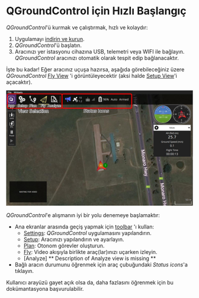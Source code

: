 # QGroundControl için Hızlı Başlangıç

*QGroundControl*'ü kurmak ve çalıştırmak, hızlı ve kolaydır:

1. Uygulamayı [indirin ve kurun](../getting_started/download_and_install.md).
2. *QGroundControl*'ü başlatın. 
3. Aracınızı yer istasyonu cihazına USB, telemetri veya WIFI ile bağlayın. *QGroundControl* aracınızı otomatik olarak tespit edip bağlanacaktır.

İşte bu kadar! Eğer aracınız uçuşa hazırsa, aşağıda görebileceğiniz üzere *QGroundControl* [Fly View](../FlyView/FlyView.md) 'i görüntüleyecektir (aksi halde [Setup View](../SetupView/SetupView.md)'i açacaktır).

![](../../assets/quickstart/fly_view_connected_vehicle.jpg)

*QGroundControl*'e alışmanın iyi bir yolu denemeye başlamaktır:

- Ana ekranlar arasında geçiş yapmak için [toolbar](../toolbar/toolbar.md) 'ı kullan: 
  - [Settings](../SettingsView/SettingsView.md): *QGroundControl* uygulamasını yapılandırın.
  - [Setup](../SetupView/SetupView.md): Aracınızı yapılandırın ve ayarlayın.
  - [Plan](../PlanView/PlanView.md): Otonom görevler oluşturun.
  - [Fly](../FlyView/FlyView.md): Video akışıyla birlikte araç(lar)ınızı uçarken izleyin.
  - [Analyze] ** Description of Analyze view is missing **
- Bağlı aracın durumunu öğrenmek için araç çubuğundaki *Status icons*'a tıklayın. 

Kullanıcı arayüzü gayet açık olsa da, daha fazlasını öğrenmek için bu dokümantasyona başvurulabilir.